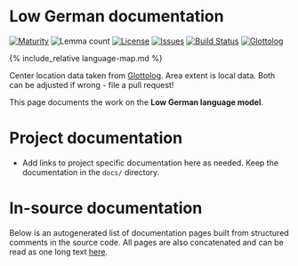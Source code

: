 # Low German documentation

<div class="twocolumn map" markdown="1">

[![Maturity](https://img.shields.io/endpoint?url=https%3A%2F%2Fraw.githubusercontent.com%2Fgiellalt%2Flang-nds%2Fgh-pages%2Fmaturity.json)](https://giellalt.github.io/MaturityClassification.html)
![Lemma count](https://img.shields.io/endpoint?url=https%3A%2F%2Fraw.githubusercontent.com%2Fgiellalt%2Flang-nds%2Fgh-pages%2Flemmacount.json)
[![License](https://img.shields.io/github/license/giellalt/lang-nds)](https://github.com/giellalt/lang-nds/blob/main/LICENSE)
[![Issues](https://img.shields.io/github/issues/giellalt/lang-nds)](https://github.com/giellalt/lang-nds/issues)
[![Build Status](https://builds.giellalt.org/api/badge/lang-nds?label=CI)](https://builds.giellalt.org/pipelines/lang-nds/builds/latest)
[![Glottolog](https://img.shields.io/badge/Glottolog-green)](https://glottolog.org/resource/languoid/id/nort2627)

{% include_relative language-map.md %}

Center location data taken from [Glottolog](https://glottolog.org/). Area extent is local data. Both can be adjusted if wrong - file a pull request!

</div>

This page documents the work on the **Low German language model**. 

# Project documentation

* Add links to project specific documentation here as needed. Keep the documentation in the `docs/` directory.

# In-source documentation

Below is an autogenerated list of documentation pages built from structured comments in the source code. All pages are also concatenated and can be read as one long text [here](nds.md).
